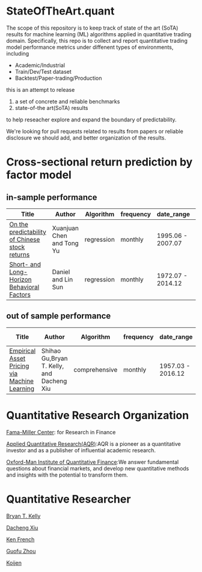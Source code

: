# StateOfTheArt.quant
The scope of this repository is to keep track of state of the art (SoTA) results for machine learning (ML) algorithms applied in quantitative trading domain. Specifically, this repo is to collect and report quantitative trading model performance metrics under diffenent types of  environments, including

* Academic/Industrial
* Train/Dev/Test dataset
* Backtest/Paper-trading/Production

this is an attempt to release 
1. a set of concrete and reliable benchmarks
2. state-of-the art(SoTA) results

to help reseacher explore and expand the boundary of predictability.

We're looking for pull requests related to results from papers or reliable disclosure we should add, and better organization of the results.


# Cross-sectional return prediction by factor model

## in-sample performance
|Title| Author| Algorithm|frequency|date_range|adj.R2| mse| year|
|---|---|---|---|---|---|---|---|
|[On the predictability of Chinese stock returns](https://www.sciencedirect.com/science/article/pii/S0927538X10000302)|Xuanjuan Chen and Tong Yu|regression|monthly|1995.06 - 2007.07|9%|Na|2009
|[Short- and Long-Horizon Behavioral Factors](https://papers.ssrn.com/sol3/papers.cfm?abstract_id=3086063)|Daniel and Lin Sun|regression|monthly|1972.07 - 2014.12|7.6%|Na|2018|

## out of sample performance
|Title| Author| Algorithm|frequency|date_range|predicted R2| mse| year|
|---|---|---|---|---|---|---|---|
|[Empirical Asset Pricing via Machine Learning](https://papers.ssrn.com/sol3/papers.cfm?abstract_id=3159577)|Shihao Gu,Bryan T. Kelly, and Dacheng Xiu|comprehensive|monthly|1957.03 - 2016.12|0.39% per month|Na|2018|



# Quantitative Research Organization
[Fama-Miller Center](https://research.chicagobooth.edu/famamiller/research): for Research in Finance

[Applied Quantitative Research(AQR)](https://www.aqr.com/Insights/Research):AQR is a pioneer as a quantitative investor and as a publisher of influential academic research. 

[Oxford-Man Institute of Quantitative Finance](http://www.oxford-man.ox.ac.uk/):We answer fundamental questions about financial markets, and develop new quantitative methods and insights with the potential to transform them. 

# Quantitative Researcher
[Bryan T. Kelly](https://papers.ssrn.com/sol3/cf_dev/AbsByAuth.cfm?per_id=759326)

[Dacheng Xiu](https://papers.ssrn.com/sol3/cf_dev/AbsByAuth.cfm?per_id=1101692)

[Ken French](http://mba.tuck.dartmouth.edu/pages/faculty/ken.french/data_library.html#Research)

[Guofu Zhou](http://apps.olin.wustl.edu/faculty/zhou/#Working_Papers)

[Koijen](http://koijen.net/index.html)
